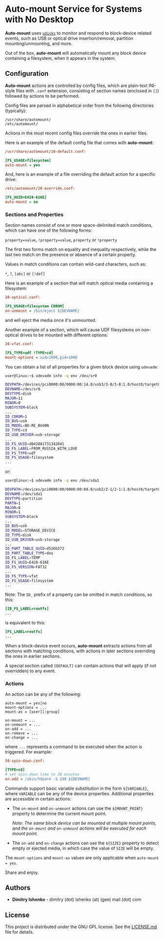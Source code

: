 # Auto-mount Service for Systems with No Desktop

**Auto-mount** uses
[`udisks`](https://www.freedesktop.org/wiki/Software/udisks/) to monitor and
respond to block-device related events, such as USB or optical drive
insertion/removal, partition mounting/unmounting, and more.

Out of the box, **auto-mount** will automatically mount any block device
containing a filesystem, when it appears in the system.

## Configuration

**Auto-mount** actions are controlled by config files, which are plain-text
INI-style files with `.conf` extension, consisting of section names (enclosed
in `[]`) followed by actions to be performed.

Config files are parsed in alphabetical order from the following directories
(typically):

`/usr/share/automount/`<br>
`/etc/automount/`

Actions in the most recent config files override the ones in earlier files.

Here is an example of the default config file that comes with **auto-mount**:

```ini
/usr/share/automount/10-default.conf:

[FS_USAGE=filesystem]
auto-mount = yes
```

And, here is an example of a file overriding the default action for a specific
drive:

```ini
/etc/automount/20-override.conf:

[FS_UUID=E428-616E]
auto-mount = no
```

### Sections and Properties

Section names consist of one or more space-delimited match conditions, which
can have one of the following forms:

`property=value`, `!property=value`, `property` or `!property`

The first two forms match on equality and inequality respectively, while the
last two match on the presence or absence of a certain property.

Values in match conditions can contain wild-card characters, such as:

`*`, `?`, `[abc]` or `[!def]`

Here is an example of a section that will match optical media containing a
filesystem:

```ini
20-optical.conf:

[FS_USAGE=filesystem CDROM]
on-unmount = /bin/eject ${DEVNAME}
```

and will eject the media once it's unmounted.

Another example of a section, which will cause UDF filesystems on non-optical
drives to be mounted with different options:

```ini
20-vfat.conf:

[FS_TYPE=udf !TYPE=cd]
mount-options = uid=1000,gid=1000
```

You can obtain a list of all properties for a given block device using `udevadm`:

```sh
user@linux:~$ udevadm info -q env /dev/sr0
```
```sh
DEVPATH=/devices/pci0000:00/0000:00:14.0/usb3/3-8/3-8:1.0/host0/target0:0:0/0:0:0:0/block/sr0
DEVNAME=/dev/sr0
DEVTYPE=disk
MAJOR=11
MINOR=0
SUBSYSTEM=block
...
ID_CDROM=1
ID_BUS=usb
ID_MODEL=BD-RE_BU40N
ID_TYPE=cd
ID_USB_DRIVER=usb-storage
...
ID_FS_UUID=d042881731342041
ID_FS_LABEL=FROM_RUSSIA_WITH_LOVE
ID_FS_TYPE=udf
ID_FS_USAGE=filesystem
...
```
or:
```sh
user@linux:~$ udevadm info -q env /dev/sda1
```
```sh
DEVPATH=/devices/pci0000:00/0000:00:0d.0/usb2/2-1/2-1:1.0/host0/target0:0:0/0:0:0:0/block/sda/sda1
DEVNAME=/dev/sda1
DEVTYPE=partition
PARTN=1
MAJOR=8
MINOR=1
SUBSYSTEM=block
...
ID_BUS=usb
ID_MODEL=STORAGE_DEVICE
ID_TYPE=disk
ID_USB_DRIVER=usb-storage
...
ID_PART_TABLE_UUID=d526b372
ID_PART_TABLE_TYPE=dos
ID_FS_LABEL=TEMP
ID_FS_UUID=E428-616E
ID_FS_VERSION=FAT32
...
ID_FS_TYPE=vfat
ID_FS_USAGE=filesystem
...
```

Note: The `ID_` prefix of a property can be omitted in match conditions, so
this:

```ini
[ID_FS_LABEL=rootfs]
...
```

is equivalent to this:

```ini
[FS_LABEL=rootfs]
...
```

When a block-device event occurs, **auto-mount** extracts actions from all
sections with matching conditions, with actions in later sections overriding
the ones in earlier sections.

A special section called `[DEFAULT]` can contain actions that will apply (if
not overridden) to any event.

### Actions

An action can be any of the following:

```
auto-mount = yes|no
mount-options = ...
mount-as = [user][:group]

on-mount = ...
on-unmount = ...
on-add = ...
on-remove = ...
on-change = ...
```

where `...` represents a command to be executed when the action is triggered.
For example:

```ini
50-spin-down.conf:

[TYPE=cd]
# set spin-down time to 20 minutes
on-add = /sbin/hdparm -S 240 ${DEVNAME}
```

Commands support basic variable substitution in the form `${VARIABLE}`, where
`VARIABLE` can be any of the device properties. Additional properties are
accessible in certain actions:

* The `on-mount` and `on-unmount` actions can use the `${MOUNT_POINT}` property
  to determine the current mount point.

  *Note: The same block device can be mounted at multiple mount points, and the
  `on-mount` and `on-unmount` actions will be executed for each mount point.*

* The `on-add` and `on-change` actions can use the `${SIZE}` property to detect
  empty or ejected media, in which case the value of `SIZE` will be empty.

The `mount-options` and `mount-as` values are only applicable when
`auto-mount = yes`.

Share and enjoy.

## Authors

* **Dimitry Ishenko** - dimitry (dot) ishenko (at) (gee) mail (dot) com

## License

This project is distributed under the GNU GPL license. See the
[LICENSE.md](LICENSE.md) file for details.

